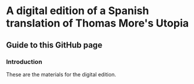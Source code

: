 # A digital edition of a Spanish translation of Thomas More's Utopia
## Guide to this GitHub page
### Introduction 
These are the materials for the digital edition. 
